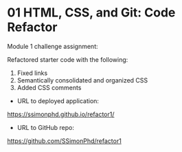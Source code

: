 # 01 HTML, CSS, and Git: Code Refactor
    
Module 1 challenge assignment:

Refactored starter code with the following:

1. Fixed links
2. Semantically consolidated and organized CSS
3. Added CSS comments


* URL to deployed application:

https://ssimonphd.github.io/refactor1/


* URL to GitHub repo:

https://github.com/SSimonPhd/refactor1
